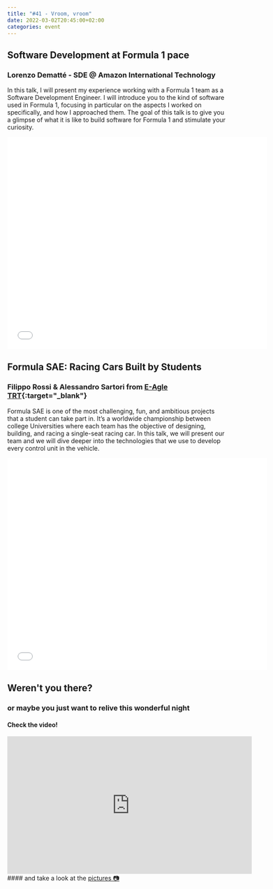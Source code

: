 ```yaml
---
title: "#41 - Vroom, vroom"
date: 2022-03-02T20:45:00+02:00
categories: event
---
```


## Software Development at Formula 1 pace

### Lorenzo Dematté - SDE @ Amazon International Technology

In this talk, I will present my experience working with a Formula 1 team as a Software Development Engineer. I will introduce you to the kind of software used in Formula 1, focusing in particular on the aspects I worked on specifically, and how I approached them. The goal of this talk is to give you a glimpse of what it is like to build software for Formula 1 and stimulate your curiosity.

<iframe src="//www.slideshare.net/slideshow/embed_code/key/kfnA05WYmogniD" width="595" height="485" frameborder="0" marginwidth="0" marginheight="0" scrolling="no" allowfullscreen> </iframe>

## Formula SAE: Racing Cars Built by Students

### Filippo Rossi & Alessandro Sartori from [E-Agle TRT](//eagletrt.it){:target="\_blank"}

Formula SAE is one of the most challenging, fun, and ambitious projects that a student can take part in. It’s a worldwide championship between college Universities where each team has the objective of designing, building, and racing a single-seat racing car. In this talk, we will present our team and we will dive deeper into the technologies that we use to develop every control unit in the vehicle.

<iframe src="//www.slideshare.net/slideshow/embed_code/key/5mfYAlHsZxl1pA" width="595" height="485" frameborder="0" marginwidth="0" marginheight="0" scrolling="no" allowfullscreen> </iframe>

## Weren't you there?

### or maybe you just want to relive this wonderful night

<section class="fb-links">

#### Check the video!

<iframe width="560" height="315" src="https://www.youtube.com/embed/VwhbIly6X44" frameborder="0" allow="accelerometer; autoplay; clipboard-write; encrypted-media; gyroscope; picture-in-picture" allowfullscreen></iframe>
#### and take a look at the <a id="fb_photo_album" class="btn-facebook" target="_blank" href="//bit.ly/ST41-p">pictures &#128247;</a>

</section>
